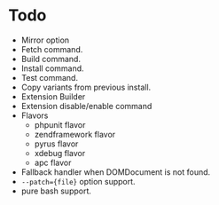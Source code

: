 
# Todo

- Mirror option
- Fetch command.
- Build command.
- Install command.
- Test command.
- Copy variants from previous install.
- Extension Builder
- Extension disable/enable command
- Flavors
    - phpunit flavor
    - zendframework flavor
    - pyrus flavor
    - xdebug flavor
    - apc flavor
- Fallback handler when DOMDocument is not found.
- `--patch={file}` option support.
- pure bash support.


